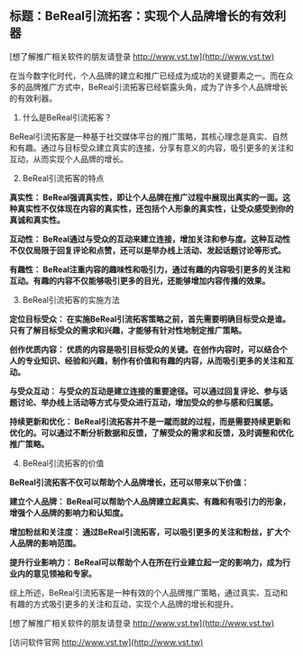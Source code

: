 ## **标题：BeReal引流拓客：实现个人品牌增长的有效利器**

[想了解推广相关软件的朋友请登录 http://www.vst.tw](http://www.vst.tw)

在当今数字化时代，个人品牌的建立和推广已经成为成功的关键要素之一。而在众多的品牌推广方式中，BeReal引流拓客已经崭露头角，成为了许多个人品牌增长的有效利器。

1. 什么是BeReal引流拓客？

BeReal引流拓客是一种基于社交媒体平台的推广策略，其核心理念是真实、自然和有趣。通过与目标受众建立真实的连接，分享有意义的内容，吸引更多的关注和互动，从而实现个人品牌的增长。

2. BeReal引流拓客的特点

**真实性： BeReal强调真实性，即让个人品牌在推广过程中展现出真实的一面。这种真实性不仅体现在内容的真实性，还包括个人形象的真实性，让受众感受到你的真诚和真实性。**

**互动性： BeReal通过与受众的互动来建立连接，增加关注和参与度。这种互动性不仅仅局限于回复评论和点赞，还可以是举办线上活动、发起话题讨论等形式。**

**有趣性： BeReal注重内容的趣味性和吸引力，通过有趣的内容吸引更多的关注和互动。有趣的内容不仅能够吸引更多的目光，还能够增加内容传播的效果。**

3. BeReal引流拓客的实施方法

**定位目标受众： 在实施BeReal引流拓客策略之前，首先需要明确目标受众是谁。只有了解目标受众的需求和兴趣，才能够有针对性地制定推广策略。**

**创作优质内容： 优质的内容是吸引目标受众的关键。在创作内容时，可以结合个人的专业知识、经验和兴趣，制作有价值和有趣的内容，从而吸引更多的关注和互动。**

**与受众互动： 与受众的互动是建立连接的重要途径。可以通过回复评论、参与话题讨论、举办线上活动等方式与受众进行互动，增加受众的参与感和归属感。**

**持续更新和优化： BeReal引流拓客并不是一蹴而就的过程，而是需要持续更新和优化的。可以通过不断分析数据和反馈，了解受众的需求和反馈，及时调整和优化推广策略。**

4. BeReal引流拓客的价值

**BeReal引流拓客不仅可以帮助个人品牌增长，还可以带来以下价值：**

**建立个人品牌： BeReal可以帮助个人品牌建立起真实、有趣和有吸引力的形象，增强个人品牌的影响力和认知度。**

**增加粉丝和关注度： 通过BeReal引流拓客，可以吸引更多的关注和粉丝，扩大个人品牌的影响范围。**

**提升行业影响力： BeReal可以帮助个人在所在行业建立起一定的影响力，成为行业内的意见领袖和专家。**

综上所述，BeReal引流拓客是一种有效的个人品牌推广策略，通过真实、互动和有趣的方式吸引更多的关注和互动，实现个人品牌的增长和提升。

[想了解推广相关软件的朋友请登录 http://www.vst.tw](http://www.vst.tw)


[访问软件官网 http://www.vst.tw](http://www.vst.tw)
